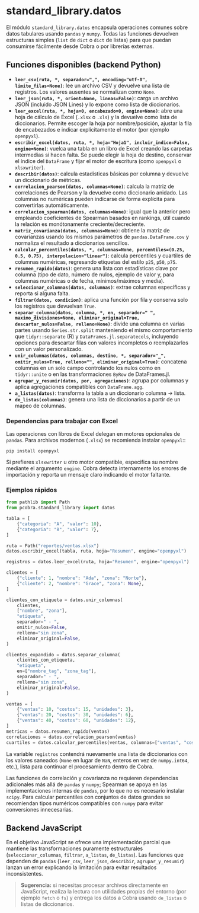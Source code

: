# standard_library.datos

El módulo `standard_library.datos` encapsula operaciones comunes sobre datos tabulares usando `pandas` y `numpy`. Todas las funciones devuelven estructuras simples (`list` de `dict` o `dict` de listas) para que puedan consumirse fácilmente desde Cobra o por librerías externas.

## Funciones disponibles (backend Python)

- **`leer_csv(ruta, *, separador=",", encoding="utf-8", limite_filas=None)`**: lee un archivo CSV y devuelve una lista de registros. Los valores ausentes se normalizan como `None`.
- **`leer_json(ruta, *, orient=None, lineas=False)`**: carga un archivo JSON (incluido JSON Lines) y lo expone como lista de diccionarios.
- **`leer_excel(ruta, *, hoja=0, encabezado=0, engine=None)`**: abre una hoja de cálculo de Excel (`.xlsx` o `.xls`) y la devuelve como lista de diccionarios. Permite escoger la hoja por nombre/posición, ajustar la fila de encabezados e indicar explícitamente el motor (por ejemplo `openpyxl`).
- **`escribir_excel(datos, ruta, *, hoja="Hoja1", incluir_indice=False, engine=None)`**: vuelca una tabla en un libro de Excel creando las carpetas intermedias si hacen falta. Se puede elegir la hoja de destino, conservar el índice del `DataFrame` y fijar el motor de escritura (como `openpyxl` o `xlsxwriter`).
- **`describir(datos)`**: calcula estadísticas básicas por columna y devuelve un diccionario de métricas.
- **`correlacion_pearson(datos, columnas=None)`**: calcula la matriz de correlaciones de Pearson y la devuelve como diccionario anidado. Las columnas no numéricas pueden indicarse de forma explícita para convertirlas automáticamente.
- **`correlacion_spearman(datos, columnas=None)`**: igual que la anterior pero empleando coeficientes de Spearman basados en rankings, útil cuando la relación es monótonamente creciente/decreciente.
- **`matriz_covarianza(datos, columnas=None)`**: obtiene la matriz de covarianzas usando los mismos parámetros de `pandas.DataFrame.cov` y normaliza el resultado a diccionarios sencillos.
- **`calcular_percentiles(datos, *, columnas=None, percentiles=(0.25, 0.5, 0.75), interpolacion="linear")`**: calcula percentiles y cuartiles de columnas numéricas, regresando etiquetas del estilo `p25`, `p50`, `p75`.
- **`resumen_rapido(datos)`**: genera una lista con estadísticas clave por columna (tipo de dato, número de nulos, ejemplo de valor y, para columnas numéricas o de fecha, mínimos/máximos y media).
- **`seleccionar_columnas(datos, columnas)`**: extrae columnas específicas y reporta si alguna falta.
- **`filtrar(datos, condicion)`**: aplica una función por fila y conserva solo los registros que devuelvan `True`.
- **`separar_columna(datos, columna, *, en, separador=" ", maximo_divisiones=None, eliminar_original=True, descartar_nulos=False, relleno=None)`**:
  divide una columna en varias partes usando `Series.str.split` manteniendo el mismo
  comportamiento que `tidyr::separate` (R) y `DataFrames.jl.separatecols`, incluyendo
  opciones para descartar filas con valores incompletos o reemplazarlos con un valor
  personalizado.
- **`unir_columnas(datos, columnas, destino, *, separador="_", omitir_nulos=True, relleno="", eliminar_original=True)`**:
  concatena columnas en un solo campo controlando los nulos como en `tidyr::unite`
  o en las transformaciones `ByRow` de DataFrames.jl.
- **`agrupar_y_resumir(datos, por, agregaciones)`**: agrupa por columnas y aplica agregaciones compatibles con `DataFrame.agg`.
- **`a_listas(datos)`**: transforma la tabla a un diccionario columna → lista.
- **`de_listas(columnas)`**: genera una lista de diccionarios a partir de un mapeo de columnas.

### Dependencias para trabajar con Excel

Las operaciones con libros de Excel delegan en motores opcionales de `pandas`. Para archivos modernos (`.xlsx`) se recomienda instalar `openpyxl`::

```
pip install openpyxl
```

Si prefieres `xlsxwriter` u otro motor compatible, especifica su nombre mediante el argumento `engine`. Cobra detecta internamente los errores de importación y reporta un mensaje claro indicando el motor faltante.

### Ejemplos rápidos

```python
from pathlib import Path
from pcobra.standard_library import datos

tabla = [
    {"categoria": "A", "valor": 10},
    {"categoria": "B", "valor": 7},
]

ruta = Path("reportes/ventas.xlsx")
datos.escribir_excel(tabla, ruta, hoja="Resumen", engine="openpyxl")

registros = datos.leer_excel(ruta, hoja="Resumen", engine="openpyxl")

clientes = [
    {"cliente": 1, "nombre": "Ada", "zona": "Norte"},
    {"cliente": 2, "nombre": "Grace", "zona": None},
]

clientes_con_etiqueta = datos.unir_columnas(
    clientes,
    ["nombre", "zona"],
    "etiqueta",
    separador=" - ",
    omitir_nulos=False,
    relleno="sin zona",
    eliminar_original=False,
)

clientes_expandido = datos.separar_columna(
    clientes_con_etiqueta,
    "etiqueta",
    en=["nombre_tag", "zona_tag"],
    separador=" - ",
    relleno="sin zona",
    eliminar_original=False,
)

ventas = [
    {"ventas": 10, "costos": 15, "unidades": 3},
    {"ventas": 20, "costos": 30, "unidades": 6},
    {"ventas": 40, "costos": 60, "unidades": 12},
]
metricas = datos.resumen_rapido(ventas)
correlaciones = datos.correlacion_pearson(ventas)
cuartiles = datos.calcular_percentiles(ventas, columnas=["ventas", "costos"], percentiles=(0.25, 0.5, 0.75))
```

La variable `registros` contendrá nuevamente una lista de diccionarios con los valores saneados (`None` en lugar de `NaN`, enteros en vez de `numpy.int64`, etc.), lista para continuar el procesamiento dentro de Cobra.

Las funciones de correlación y covarianza no requieren dependencias adicionales más allá de `pandas` y `numpy`; Spearman se apoya en las implementaciones internas de `pandas`, por lo que no es necesario instalar `scipy`. Para calcular percentiles con conjuntos de datos grandes se recomiendan tipos numéricos compatibles con `numpy` para evitar conversiones innecesarias.

## Backend JavaScript

En el objetivo JavaScript se ofrece una implementación parcial que mantiene las transformaciones puramente estructurales (`seleccionar_columnas`, `filtrar`, `a_listas`, `de_listas`). Las funciones que dependen de `pandas` (`leer_csv`, `leer_json`, `describir`, `agrupar_y_resumir`) lanzan un error explicando la limitación para evitar resultados inconsistentes.

> **Sugerencia:** si necesitas procesar archivos directamente en JavaScript, realiza la lectura con utilidades propias del entorno (por ejemplo `fetch` o `fs`) y entrega los datos a Cobra usando `de_listas` o listas de diccionarios.
